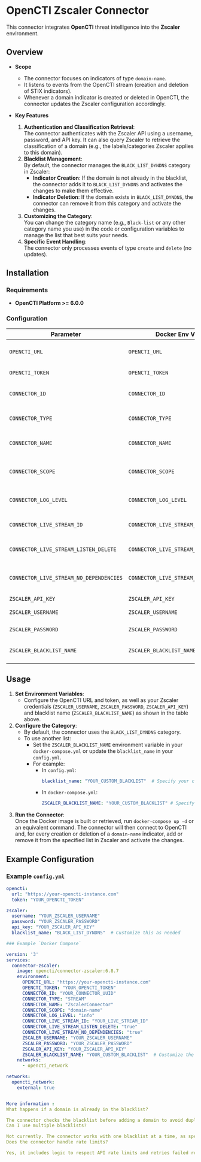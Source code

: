 # OpenCTI Zscaler Connector

This connector integrates **OpenCTI** threat intelligence into the **Zscaler** environment.

## Overview

- **Scope**  
  - The connector focuses on indicators of type `domain-name`.
  - It listens to events from the OpenCTI stream (creation and deletion of STIX indicators).
  - Whenever a domain indicator is created or deleted in OpenCTI, the connector updates the Zscaler configuration accordingly.

- **Key Features**  
  1. **Authentication and Classification Retrieval**:  
     The connector authenticates with the Zscaler API using a username, password, and API key. It can also query Zscaler to retrieve the classification of a domain (e.g., the labels/categories Zscaler applies to this domain).  
  2. **Blacklist Management**:  
     By default, the connector manages the `BLACK_LIST_DYNDNS` category in Zscaler:
     - **Indicator Creation**: If the domain is not already in the blacklist, the connector adds it to `BLACK_LIST_DYNDNS` and activates the changes to make them effective.  
     - **Indicator Deletion**: If the domain exists in `BLACK_LIST_DYNDNS`, the connector can remove it from this category and activate the changes.  
  3. **Customizing the Category**:  
     You can change the category name (e.g., `Black-list` or any other category name you use) in the code or configuration variables to manage the list that best suits your needs.  
  4. **Specific Event Handling**:  
     The connector only processes events of type `create` and `delete` (no updates).

## Installation

### Requirements

- **OpenCTI Platform >= 6.0.0**

### Configuration

| Parameter                               | Docker Env Variable                             | Mandatory  | Description                                                                                     |
|-----------------------------------------|-------------------------------------------------|------------|-------------------------------------------------------------------------------------------------|
| `OPENCTI_URL`                           | `OPENCTI_URL`                                   | Yes        | The URL of the OpenCTI platform.                                                               |
| `OPENCTI_TOKEN`                         | `OPENCTI_TOKEN`                                 | Yes        | The API token for OpenCTI.                                                                     |
| `CONNECTOR_ID`                          | `CONNECTOR_ID`                                  | Yes        | A unique UUIDv4 for this connector.                                                             |
| `CONNECTOR_TYPE`                        | `CONNECTOR_TYPE`                                | Yes        | Must be set to `STREAM` for this connector.                                                    |
| `CONNECTOR_NAME`                        | `CONNECTOR_NAME`                                | Yes        | Name of the connector, e.g., `ZscalerConnector`.                                               |
| `CONNECTOR_SCOPE`                       | `CONNECTOR_SCOPE`                               | Yes        | Set to `domain-name` to focus on domain indicators.                                           |
| `CONNECTOR_LOG_LEVEL`                   | `CONNECTOR_LOG_LEVEL`                           | No         | Logging level (`debug`, `info`, `warn`, or `error`).                                           |
| `CONNECTOR_LIVE_STREAM_ID`              | `CONNECTOR_LIVE_STREAM_ID`                      | Yes        | The ID of the OpenCTI Live Stream.                                                            |
| `CONNECTOR_LIVE_STREAM_LISTEN_DELETE`   | `CONNECTOR_LIVE_STREAM_LISTEN_DELETE`           | Yes        | Whether to listen for deletions (`true` or `false`).                                           |
| `CONNECTOR_LIVE_STREAM_NO_DEPENDENCIES` | `CONNECTOR_LIVE_STREAM_NO_DEPENDENCIES`         | Yes        | Disable dependency processing (`true` or `false`).                                             |
| `ZSCALER_API_KEY`                       | `ZSCALER_API_KEY`                               | Yes        | Zscaler API key.                                                                               |
| `ZSCALER_USERNAME`                      | `ZSCALER_USERNAME`                              | Yes        | Zscaler username.                                                                              |
| `ZSCALER_PASSWORD`                      | `ZSCALER_PASSWORD`                              | Yes        | Zscaler password.                                                                              |
| `ZSCALER_BLACKLIST_NAME`                | `ZSCALER_BLACKLIST_NAME`                        | Yes        | The name of the Zscaler blacklist to use.                        |


## Usage

1. **Set Environment Variables**:
   - Configure the OpenCTI URL and token, as well as your Zscaler credentials (`ZSCALER_USERNAME`, `ZSCALER_PASSWORD`, `ZSCALER_API_KEY`) and blacklist name (`ZSCALER_BLACKLIST_NAME`) as shown in the table above.
2. **Configure the Category**:
   - By default, the connector uses the `BLACK_LIST_DYNDNS` category.  
   - To use another list:
     - Set the `ZSCALER_BLACKLIST_NAME` environment variable in your `docker-compose.yml` or update the `blacklist_name` in your `config.yml`.
     - For example:
       - In `config.yml`:  
         ```yaml
         blacklist_name: "YOUR_CUSTOM_BLACKLIST"  # Specify your custom category here
         ```
       - In `docker-compose.yml`:  
         ```yaml
         ZSCALER_BLACKLIST_NAME: "YOUR_CUSTOM_BLACKLIST" # Specify your custom category here
3. **Run the Connector**:  
   Once the Docker image is built or retrieved, run `docker-compose up -d` or an equivalent command. The connector will then connect to OpenCTI and, for every creation or deletion of a `domain-name` indicator, add or remove it from the specified list in Zscaler and activate the changes.

## Example Configuration

### Example `config.yml`

```yaml
opencti:
  url: "https://your-opencti-instance.com"
  token: "YOUR_OPENCTI_TOKEN"

zscaler:
  username: "YOUR_ZSCALER_USERNAME"
  password: "YOUR_ZSCALER_PASSWORD"
  api_key: "YOUR_ZSCALER_API_KEY"
  blacklist_name: "BLACK_LIST_DYNDNS"  # Customize this as needed

### Example `Docker Compose`

version: '3'
services:
  connector-zscaler:
    image: opencti/connector-zscaler:6.8.7
    environment:
      OPENCTI_URL: "https://your-opencti-instance.com"
      OPENCTI_TOKEN: "YOUR_OPENCTI_TOKEN"
      CONNECTOR_ID: "YOUR_CONNECTOR_UUID"
      CONNECTOR_TYPE: "STREAM"
      CONNECTOR_NAME: "ZscalerConnector"
      CONNECTOR_SCOPE: "domain-name"
      CONNECTOR_LOG_LEVEL: "info"
      CONNECTOR_LIVE_STREAM_ID: "YOUR_LIVE_STREAM_ID"
      CONNECTOR_LIVE_STREAM_LISTEN_DELETE: "true"
      CONNECTOR_LIVE_STREAM_NO_DEPENDENCIES: "true"
      ZSCALER_USERNAME: "YOUR_ZSCALER_USERNAME"
      ZSCALER_PASSWORD: "YOUR_ZSCALER_PASSWORD"
      ZSCALER_API_KEY: "YOUR_ZSCALER_API_KEY"
      ZSCALER_BLACKLIST_NAME: "YOUR_CUSTOM_BLACKLIST"  # Customize the blacklist name
    networks:
      - opencti_network

networks:
  opencti_network:
    external: true


More information : 
What happens if a domain is already in the blacklist?

The connector checks the blacklist before adding a domain to avoid duplicates.
Can I use multiple blacklists?

Not currently. The connector works with one blacklist at a time, as specified in ZSCALER_BLACKLIST_NAME.
Does the connector handle rate limits?

Yes, it includes logic to respect API rate limits and retries failed requests.
